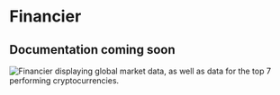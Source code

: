 # Financier
## Documentation coming soon

![Financier displaying global market data, as well as data for the top 7 performing cryptocurrencies.][example]

[example]: https://retro.social/system/media_attachments/files/000/014/171/original/2959bfdccb532435.png?1502335274
